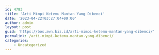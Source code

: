 ```yaml
---
id: 4783
title: 'Arti Mimpi Ketemu Mantan Yang Dibenci'
date: '2023-04-22T03:27:04+00:00'
author: admin
layout: post
guid: 'https://bos.awn.biz.id/arti-mimpi-ketemu-mantan-yang-dibenci/'
permalink: /arti-mimpi-ketemu-mantan-yang-dibenci/
categories:
    - Uncategorized
---
```


